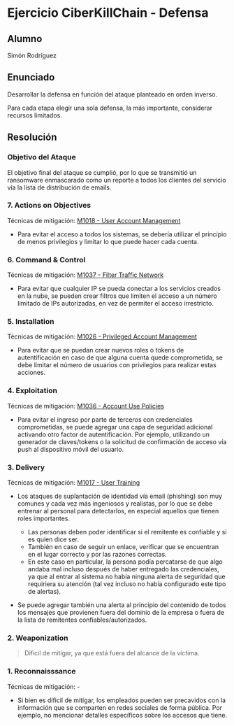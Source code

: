 # Ejercicio CiberKillChain - Defensa

## Alumno

Simón Rodríguez

## Enunciado

Desarrollar la defensa en función del ataque planteado en orden inverso.

Para cada etapa elegir una sola defensa, la más importante, considerar recursos limitados.

## Resolución

### Objetivo del Ataque
El objetivo final del ataque se cumplió, por lo que se transmitió un ransomware enmascarado como un reporte a todos los clientes del servicio vía la lista de distribución de emails.

### 7. Actions on Objectives

Técnicas de mitigación: [M1018 - User Account Management](https://attack.mitre.org/mitigations/M1018/)

* Para evitar el acceso a todos los sistemas, se debería utilizar el principio de menos privilegios y limitar lo que puede hacer cada cuenta.

### 6. Command & Control

Técnicas de mitigación: [M1037 - Filter Traffic Network](https://attack.mitre.org/mitigations/M1037/)

* Para evitar que cualquier IP se pueda conectar a los servicios creados en la nube, se pueden crear filtros que limiten el acceso a un número limitado de IPs autorizadas, en vez de permiter el acceso irrestricto.

### 5. Installation

Técnicas de mitigación: [M1026 - Privileged Account Management](https://attack.mitre.org/mitigations/M1026/)

* Para evitar que se puedan crear nuevos roles o tokens de autentificación en caso de que alguna cuenta quede comprometida, se debe limitar el número de usuarios con privilegios para realizar estas acciones.

### 4. Exploitation

Técnicas de mitigación: [M1036 - Account Use Policies](https://attack.mitre.org/mitigations/M1036/)

* Para evitar el ingreso por parte de terceros con credenciales comprometidas, se puede agregar una capa de seguridad adicional activando otro factor de autentificación. Por ejemplo, utilizando un generador de claves/tokens o la solicitud de confirmación de acceso vía push al dispositivo móvil del usuario.


### 3. Delivery

Técnicas de mitigación: [M1017 - User Training](https://attack.mitre.org/mitigations/M1017/)

* Los ataques de suplantación de identidad vía email (phishing) son muy comunes y cada vez más ingeniosos y realistas, por lo que se debe entrenar al personal para detectarlos, en especial aquellos que tienen roles importantes.
    * Las personas deben poder identificar si el remitente es confiable y si es quien dice ser.
    * También en caso de seguir un enlace, verificar que se encuentran en el lugar correcto y por las razones correctas.
    * En este caso en particular, la persona podía percatarse de que algo andaba mal incluso después de haber entregado las credenciales, ya que al entrar al sistema no había ninguna alerta de seguridad que requiriera su atención (tal vez incluso no había configurado este tipo de alertas).

* Se puede agregar también una alerta al principio del contenido de todos los mensajes que provienen fuera del dominio de la empresa o fuera de la lista de remitentes confiables/autorizados.

### 2. Weaponization
> Difícil de mitigar, ya que está fuera del alcance de la víctima.

### 1. Reconnaisssance

Técnicas de mitigación: -

* Si bien es díficil de mitigar, los empleados pueden ser precavidos con la información que se comparten en redes sociales de forma pública. Por ejemplo, no mencionar detalles específicos sobre los accesos que tiene.
